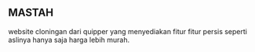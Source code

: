 ## MASTAH

website cloningan dari quipper yang menyediakan fitur fitur persis seperti aslinya hanya saja harga lebih murah.
